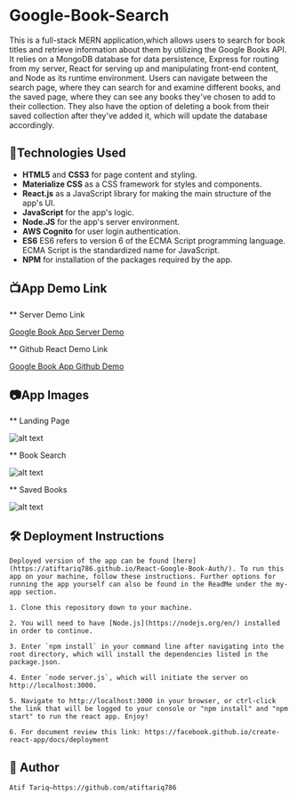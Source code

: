 # Google-Book-Search
This is a full-stack MERN application,which allows users to search for book titles and retrieve information about them by utilizing the Google Books API. It relies on a MongoDB database for data persistence, Express for routing from my server, React for serving up and manipulating front-end content, and Node as its runtime environment. Users can navigate between the search page, where they can search for and examine different books, and the saved page, where they can see any books they've chosen to add to their collection. They also have the option of deleting a book from their saved collection after they've added it, which will update the database accordingly.
     
## :robot:Technologies Used  

*   **HTML5** and **CSS3** for page content and styling.
*   **Materialize CSS** as a CSS framework for styles and components.  
*   **React.js** as a JavaScript library for making the main structure of the app's UI.
*   **JavaScript** for the app's logic.  
*   **Node.JS** for the app's server environment.
*   **AWS Cognito** for user login authentication.
*   **ES6** ES6 refers to version 6 of the ECMA Script programming language. ECMA Script is the            standardized name for JavaScript.
*   **NPM** for installation of the packages required by the app.

## :tv:App Demo Link

**  Server Demo Link

[Google Book App Server Demo](http://morning-wildwood-62264.herokuapp.com/api/books)

**  Github React Demo Link

[Google Book App Github Demo](https://atiftariq786.github.io/React-Google-Book-Auth/)

## :camera:App Images

**  Landing Page

![alt text]()

**  Book Search

![alt text]()

**  Saved Books

![alt text]()


## :hammer_and_wrench: Deployment Instructions

    Deployed version of the app can be found [here](https://atiftariq786.github.io/React-Google-Book-Auth/). To run this app on your machine, follow these instructions. Further options for running the app yourself can also be found in the ReadMe under the my-app section. 

    1. Clone this repository down to your machine.
   
    2. You will need to have [Node.js](https://nodejs.org/en/) installed in order to continue. 
   
    3. Enter `npm install` in your command line after navigating into the root directory, which will install the dependencies listed in the package.json.
   
    4. Enter `node server.js`, which will initiate the server on http://localhost:3000.
   
    5. Navigate to http://localhost:3000 in your browser, or ctrl-click the link that will be logged to your console or "npm install" and "npm start" to run the react app. Enjoy! 

    6. For document review this link: https://facebook.github.io/create-react-app/docs/deployment
    
## :gem: Author
    Atif Tariq—https://github.com/atiftariq786
    